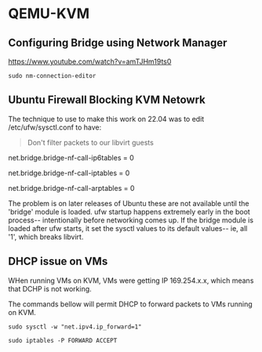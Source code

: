  QEMU-KVM
 ===========

## Configuring Bridge using Network Manager

https://www.youtube.com/watch?v=amTJHm19ts0

```
sudo nm-connection-editor 
```

## Ubuntu Firewall Blocking KVM Netowrk
 
The technique to use to make this work on 22.04 was to edit /etc/ufw/sysctl.conf to have:
> Don't filter packets to our libvirt guests


net.bridge.bridge-nf-call-ip6tables = 0

net.bridge.bridge-nf-call-iptables = 0

net.bridge.bridge-nf-call-arptables = 0


The problem is on later releases of Ubuntu these are not available until the 'bridge' module is loaded. ufw startup happens extremely early in the boot process-- intentionally before networking comes up. If the bridge module is loaded after ufw starts, it set the sysctl values to its default values-- ie, all '1', which breaks libvirt.

## DHCP issue on VMs

WHen running VMs on KVM, VMs were getting IP 169.254.x.x, which means that DCHP is not working.

The commands bellow will permit DHCP to forward packets to VMs running on KVM.

```
sudo sysctl -w "net.ipv4.ip_forward=1"
```
```
sudo iptables -P FORWARD ACCEPT
```

